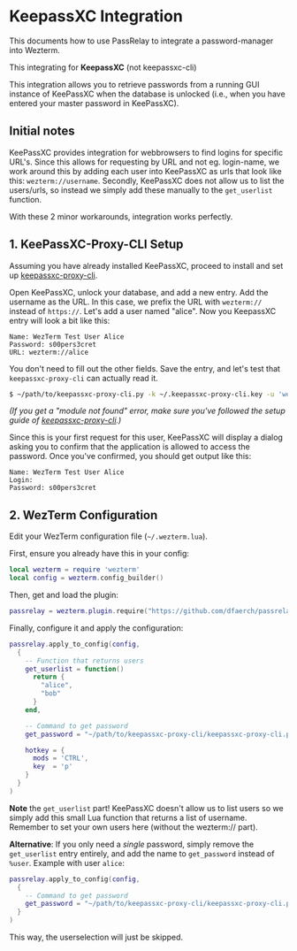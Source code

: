 # KeepassXC Integration

This documents how to use PassRelay to integrate a password-manager into Wezterm. 

This integrating for **KeepassXC** (not keepassxc-cli)

This integration allows you to retrieve passwords from a running GUI instance of KeePassXC when the database is unlocked (i.e., when you have entered your master password in KeePassXC).

## Initial notes

KeePassXC provides integration for webbrowsers to find logins for specific URL's. Since this allows for requesting by URL and not eg. login-name, we work around this by adding each user into KeePassXC as urls that look like this: `wezterm://username`. Secondly, KeePassXC does not allow us to list the users/urls, so instead we simply add these manually to the `get_userlist` function.

With these 2 minor workarounds, integration works perfectly.


## 1. KeePassXC-Proxy-CLI Setup

Assuming you have already installed KeePassXC, proceed to install and set up [keepassxc-proxy-cli](https://github.com/dfaerch/keepassxc-proxy-cli).

Open KeePassXC, unlock your database, and add a new entry. Add the username as the URL. In this case, we prefix the URL with `wezterm://` instead of `https://`. Let's add a user named "alice". Now you KeepassXC entry will look a bit like this:

``` 
Name: WezTerm Test User Alice
Password: s00pers3cret
URL: wezterm://alice
```

You don't need to fill out the other fields. Save the entry, and let's test that `keepassxc-proxy-cli` can actually read it.

```bash
$ ~/path/to/keepassxc-proxy-cli.py -k ~/.keepassxc-proxy-cli.key -u 'wezterm://alice'
```

*(If you get a "module not found" error, make sure you've followed the setup guide of [keepassxc-proxy-cli](https://github.com/dfaerch/keepassxc-proxy-cli).)*

Since this is your first request for this user, KeePassXC will display a dialog asking you to confirm that the application is allowed to access the password. Once you've confirmed, you should get output like this:

``` 
Name: WezTerm Test User Alice
Login:
Password: s00pers3cret
```

## 2. WezTerm Configuration

Edit your WezTerm configuration file (`~/.wezterm.lua`).

First, ensure you already have this in your config:

```lua
local wezterm = require 'wezterm'
local config = wezterm.config_builder()
```

Then, get and load the plugin:

```lua
passrelay = wezterm.plugin.require("https://github.com/dfaerch/passrelay.wezterm")
```

Finally, configure it and apply the configuration:

```lua
passrelay.apply_to_config(config,
  {
    -- Function that returns users
    get_userlist = function()
      return {
        "alice", 
        "bob"
      }
    end,

    -- Command to get password
    get_password = "~/path/to/keepassxc-proxy-cli/keepassxc-proxy-cli.py -k ~/.keepassxc-proxy-cli.key -f %p -u 'wezterm://%user'",

    hotkey = {
      mods = 'CTRL',
      key  = 'p'
    }
  }
)
```

**Note** the `get_userlist` part!
KeePassXC doesn't allow us to list users so we simply add this small Lua function that returns a list of username. Remember to set your own users here (without the wezterm:// part). 

**Alternative**: If you only need a _single_ password, simply remove the `get_userlist` entry entirely, and add the name to `get_password` instead of `%user`. Example with user `alice`:

```lua
passrelay.apply_to_config(config,
  {
    -- Command to get password
    get_password = "~/path/to/keepassxc-proxy-cli/keepassxc-proxy-cli.py -k ~/.keepassxc-proxy-cli.key -f %p -u 'wezterm://alice'",
  }
)
```

This way, the userselection will just be skipped.